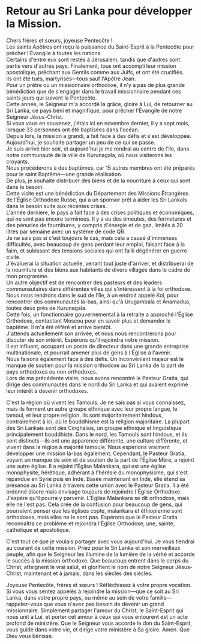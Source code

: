 # Retour au Sri Lanka pour développer la Mission.  

Chers frères et sœurs, joyeuse Pentecôte !  
Les saints Apôtres ont reçu la puissance du Saint-Esprit à la Pentecôte pour prêcher l'Évangile à toutes les nations.  
Certains d'entre eux sont restés à Jérusalem, tandis que d'autres sont partis vers d'autres pays. Finalement, tous ont accompli leur mission apostolique, prêchant aux Gentils comme aux Juifs, et ont été crucifiés.  
Ils ont été tués, martyrisés—tous sauf l'Apôtre Jean.  
Pour un prêtre ou un missionnaire orthodoxe, il n'y a pas de plus grande bénédiction que de s'engager dans le travail missionnaire pendant ces saints jours qui suivent la Pentecôte.  
Cette année, le Seigneur m'a accordé la grâce, gloire à Lui, de retourner au Sri Lanka, ce pays béni et magnifique, pour prêcher l'Évangile de notre Seigneur Jésus-Christ.  
Si vous vous en souvenez, j'étais ici en novembre dernier, il y a sept mois, lorsque 33 personnes ont été baptisées dans l'océan.  
Depuis lors, la mission a grandi, a fait face à des défis et s'est développée. Aujourd'hui, je souhaite partager un peu de ce qui se passe.  
Je suis arrivé hier soir, et aujourd'hui je me rendrai au centre de l'île, dans notre communauté de la ville de Kurunagala, où nous visiterons les croyants.  
Nous procéderons à des baptêmes, car 15 autres membres ont été préparés pour le saint Baptême—une grande réalisation.  
De plus, je souhaite distribuer des biens et de la nourriture à ceux qui sont dans le besoin.  
Cette visite est une bénédiction du Département des Missions Étrangères de l'Église Orthodoxe Russe, qui a un sponsor prêt à aider les Sri Lankais dans le besoin suite aux récentes crises.  
L'année dernière, le pays a fait face à des crises politiques et économiques, qui ne sont pas encore terminées. Il y a eu des émeutes, des fermetures et des pénuries de fournitures, y compris d'énergie et de gaz, limités à 20 litres par semaine avec un système de code QR.  
Je ne sais pas si c'est toujours le cas, mais cela a causé d'immenses difficultés, avec beaucoup de gens perdant leur emploi, faisant face à la faim, et subissant des tensions sociales qui ont failli dégénérer en guerre civile.  
J'évaluerai la situation actuelle, venant tout juste d'arriver, et distribuerai de la nourriture et des biens aux habitants de divers villages dans le cadre de mon programme.  
Un autre objectif est de rencontrer des pasteurs et des leaders communautaires dans différentes villes qui s'intéressent à la foi orthodoxe.  
Nous nous rendrons dans le sud de l'île, à un endroit appelé Kol, pour rencontrer des communautés là-bas, ainsi qu'à Urugambala et Anamadua, toutes deux près de Kurunagala.  
Cette fois, un fonctionnaire gouvernemental à la retraite a approché l'Église Orthodoxe, contactant Moscou pour en savoir plus et demander le baptême. Il m'a été référé et arrive bientôt.  
J'attends actuellement son arrivée, et nous nous rencontrerons pour discuter de son intérêt. Espérons qu'il rejoindra notre mission.  
Il est influent, occupant un poste de directeur dans une grande entreprise multinationale, et pourrait amener plus de gens à l'Église à l'avenir.  
Nous faisons également face à des défis. Un inconvénient majeur est le manque de soutien pour la mission orthodoxe au Sri Lanka de la part de pays orthodoxes ou non orthodoxes.  
Lors de ma précédente visite, nous avons rencontré le Pasteur Gratia, qui dirige des communautés dans le nord du Sri Lanka et qui avaient exprimé leur intérêt à devenir orthodoxes.  

C'est la région où vivent les Tamouls. Je ne sais pas si vous connaissez, mais ils forment un autre groupe ethnique avec leur propre langue, le tamoul, et leur propre religion. Ils sont majoritairement hindous, contrairement à ici, où le bouddhisme est la religion majoritaire. La plupart des Sri Lankais sont des Cinghalais, un groupe ethnique et linguistique principalement bouddhiste. Dans le nord, les Tamouls sont hindous, et ils sont distincts—ils ont une apparence différente, une culture différente, et vivent dans la région à majorité tamoule. Nous espérions vraiment développer une mission là-bas également. Cependant, le Pasteur Gratia, voyant un manque de soin et de soutien de la part de l'Église Mère, a rejoint une autre église. Il a rejoint l'Église Malankara, qui est une église monophysite, hérétique, adhérant à l'hérésie du monophysisme, qui s'est répandue en Syrie puis en Inde. Basée maintenant en Inde, elle étend sa présence au Sri Lanka à travers cette union avec le Pasteur Gratia. Il a été ordonné diacre mais envisage toujours de rejoindre l'Église Orthodoxe. J'espère qu'il pourra y parvenir. L'Église Malankara se dit orthodoxe, mais elle ne l'est pas. Cela crée de la confusion pour beaucoup de gens, qui pourraient penser que les églises copte, malankara et éthiopienne sont orthodoxes, mais elles ne le sont pas. Espérons que le Pasteur Gratia reconnaîtra ce problème et rejoindra l'Église Orthodoxe, une, sainte, catholique et apostolique.  

C'est tout ce que je voulais partager avec vous aujourd'hui. Je vous tiendrai au courant de cette mission. Priez pour le Sri Lanka et son merveilleux peuple, afin que le Seigneur les illumine de la lumière de la vérité et accorde le succès à la mission orthodoxe. Que beaucoup entrent dans le corps du Christ, atteignent le vrai salut, et glorifient le nom de notre Seigneur Jésus-Christ, maintenant et à jamais, dans les siècles des siècles.  

Joyeuse Pentecôte, frères et sœurs ! Réfléchissez à votre propre vocation. Si vous vous sentez appelés à rejoindre la mission—que ce soit au Sri Lanka, dans votre propre pays, ou même au sein de votre famille—rappelez-vous que vous n'avez pas besoin de devenir un grand missionnaire. Simplement partager l'amour du Christ, le Saint-Esprit qui nous unit à Lui, et porter cet amour à ceux qui vous entourent est un acte profond de ministère. Que le Seigneur vous accorde le don du Saint-Esprit, vous guide dans votre vie, et dirige votre ministère à Sa gloire. Amen. Que Dieu vous bénisse.

